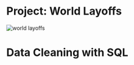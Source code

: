 # Project: World Layoffs
![world layoffs](https://github.com/RajalakshmiSubramanian11/SQL-Project/assets/173561058/828b1327-6bc3-45ad-82f7-c11e3365843b)

# Data Cleaning with SQL





